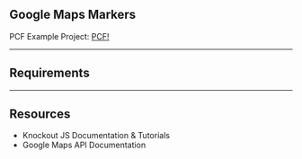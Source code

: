 Google Maps Markers
--------

PCF Example Project: [PCF!](https://github.com/ginmoei/Google-Firebase) 

***

Requirements
-------



***

Resources
-----

* Knockout JS Documentation & Tutorials
* Google Maps API Documentation
